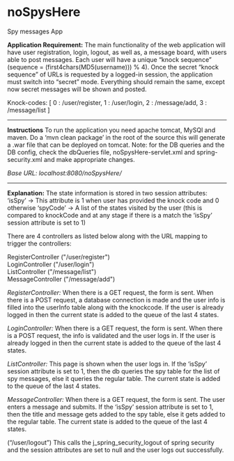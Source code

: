 # noSpysHere
Spy messages App

<b>Application Requirement:</b>
The main functionality of the web application will have user registration, login, logout, as well as, a message board, with users able to post messages.
Each user will have a unique “knock sequence” (sequence = (first4chars(MD5(username))) % 4). Once the secret “knock sequence” of URLs is requested by a logged-in session, the application must switch into “secret” mode. 
Everything should remain the same, except now secret messages will be shown and posted.

Knock-codes:
[
  0 : /user/register,
  1 : /user/login,
  2 : /message/add,
  3 : /message/list
]

----------------------------------------------------------------------------------------------------------------------------------------

<b>Instructions</b>
To run the application you need apache tomcat, MySQl and maven.
Do a ‘mvn clean package’ in the root of the source this will generate a .war file that can be deployed on tomcat.
Note: for the DB queries and the DB config, check the dbQueries file, noSpysHere-servlet.xml and spring-security.xml and make appropriate changes.

<i>Base URL: localhost:8080/noSpysHere/</i>

----------------------------------------------------------------------------------------------------------------------------------------

<b>Explanation:</b>
The state information is stored in two session attributes:
‘isSpy’ -> This attribute is 1 when user has provided the knock code and 0 otherwise
‘spyCode’ -> A list of the states visited by the user (this is compared to knockCode and at any stage if there is a match the ‘isSpy’ session attribute is set to 1)

There are 4 controllers as listed below along with the URL mapping to trigger the controllers:

RegisterController ("/user/register")<br>
LoginController ("/user/login")<br>
ListController ("/message/list")<br>
MessageController ("/message/add")<br>

<i>RegisterController:</i>
When there is a GET request, the form is sent. When there is a POST request, a database connection is made and the user info is filled into the userInfo table along with the knockcode. If the user is already logged in then the current state is added to the queue of the last 4 states.

<i>LoginController:</i>
When there is a GET request, the form is sent. When there is a POST request, the info is validated and the user logs in. If the user is already logged in then the current state is added to the queue of the last 4 states.

<i>ListController:</i>
This page is shown when the user logs in. If the ‘isSpy’ session attribute is set to 1, then the db queries the spy table for the list of spy messages, else it queries the regular table. The current state is added to the queue of the last 4 states.

<i>MessageController:</i>
When there is a GET request, the form is sent. The user enters a message and submits. If the ‘isSpy’ session attribute is set to 1, then the title and message gets added to the spy table, else it gets added to the regular table. The current state is added to the queue of the last 4 states.

(“/user/logout”)
This calls the j_spring_security_logout of spring security and the session attributes are set to null and the user logs out successfully.
